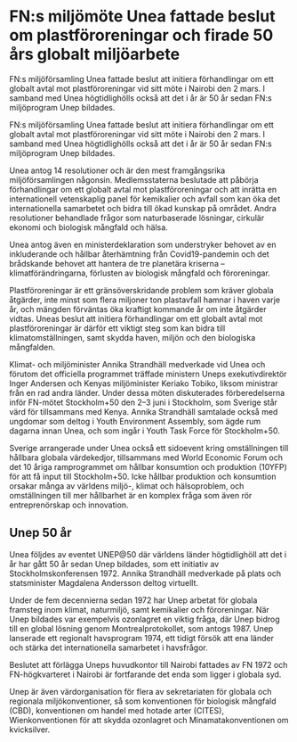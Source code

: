 # FN:s miljömöte Unea fattade beslut om plastföroreningar och firade 50 års globalt miljöarbete

FN:s miljöförsamling Unea fattade beslut att initiera förhandlingar om ett globalt avtal mot plastföroreningar vid sitt möte i Nairobi den 2 mars. I samband med Unea högtidlighölls också att det i år är 50 år sedan FN:s miljöprogram Unep bildades.

FN:s miljöförsamling Unea fattade beslut att initiera förhandlingar om ett globalt avtal mot plastföroreningar vid sitt möte i Nairobi den 2 mars. I samband med Unea högtidlighölls också att det i år är 50 år sedan FN:s miljöprogram Unep bildades.

Unea antog 14 resolutioner och är den mest framgångsrika miljöförsamlingen någonsin. Medlemsstaterna beslutade att påbörja förhandlingar om ett globalt avtal mot plastföroreningar och att inrätta en internationell vetenskaplig panel för kemikalier och avfall som kan öka det internationella samarbetet och bidra till ökad kunskap på området. Andra resolutioner behandlade frågor som naturbaserade lösningar, cirkulär ekonomi och biologisk mångfald och hälsa.

Unea antog även en ministerdeklaration som understryker behovet av en inkluderande och hållbar återhämtning från Covid19-pandemin och det brådskande behovet att hantera de tre planetära kriserna – klimatförändringarna, förlusten av biologisk mångfald och föroreningar.

Plastföroreningar är ett gränsöverskridande problem som kräver globala åtgärder, inte minst som flera miljoner ton plastavfall hamnar i haven varje år, och mängden förväntas öka kraftigt kommande år om inte åtgärder vidtas. Uneas beslut att initiera förhandlingar om ett globalt avtal mot plastföroreningar är därför ett viktigt steg som kan bidra till klimatomställningen, samt skydda haven, miljön och den biologiska mångfalden.

Klimat- och miljöminister Annika Strandhäll medverkade vid Unea och förutom det officiella programmet träffade ministern Uneps exekutivdirektör Inger Andersen och Kenyas miljöminister Keriako Tobiko, liksom ministrar från en rad andra länder. Under dessa möten diskuterades förberedelserna inför FN-mötet Stockholm+50 den 2–3 juni i Stockholm, som Sverige står värd för tillsammans med Kenya. Annika Strandhäll samtalade också med ungdomar som deltog i Youth Environment Assembly, som ägde rum dagarna innan Unea, och som ingår i Youth Task Force för Stockholm+50.

Sverige arrangerade under Unea också ett sidoevent kring omställningen till hållbara globala värdekedjor, tillsammans med World Economic Forum och det 10 åriga ramprogrammet om hållbar konsumtion och produktion (10YFP) för att få input till Stockholm+50. Icke hållbar produktion och konsumtion orsakar många av världens miljö-, klimat och hälsoproblem, och omställningen till mer hållbarhet är en komplex fråga som även rör entreprenörskap och innovation.

## Unep 50 år

Unea följdes av eventet UNEP@50 där världens länder högtidlighöll att det i år har gått 50 år sedan Unep bildades, som ett initiativ av Stockholmskonferensen 1972. Annika Strandhäll medverkade på plats och statsminister Magdalena Andersson deltog virtuellt.

Under de fem decennierna sedan 1972 har Unep arbetat för globala framsteg inom klimat, naturmiljö, samt kemikalier och föroreningar. När Unep bildades var exempelvis ozonlagret en viktig fråga, där Unep bidrog till en global lösning genom Montrealprotokollet, som antogs 1987. Unep lanserade ett regionalt havsprogram 1974, ett tidigt försök att ena länder och stärka det internationella samarbetet i havsfrågor.

Beslutet att förlägga Uneps huvudkontor till Nairobi fattades av FN 1972 och FN-högkvarteret i Nairobi är fortfarande det enda som ligger i globala syd.

Unep är även värdorganisation för flera av sekretariaten för globala och regionala miljökonventioner, så som konventionen för biologisk mångfald (CBD), konventionen om handel med hotade arter (CITES), Wienkonventionen för att skydda ozonlagret och Minamatakonventionen om kvicksilver.
